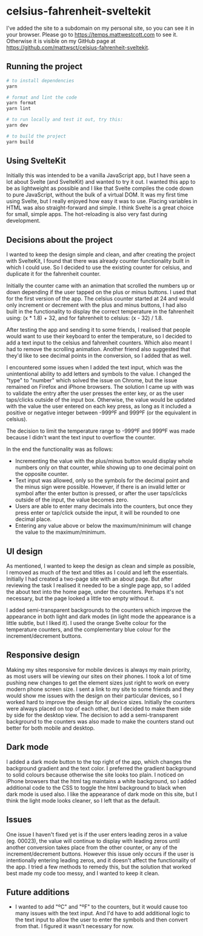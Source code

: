 # celsius-fahrenheit-sveltekit

I've added the site to a subdomain on my personal site, so you can see it in your browser. Please go to https://temps.mattwestcott.com to see it. Otherwise it is visible on my GitHub page at https://github.com/mattwsct/celsius-fahrenheit-sveltekit.

## Running the project

```bash
# to install dependencies
yarn

# format and lint the code
yarn format
yarn lint

# to run locally and test it out, try this:
yarn dev

# to build the project
yarn build
```

## Using SvelteKit

Initially this was intended to be a vanilla JavaScript app, but I have seen a lot about Svelte (and SvelteKit) and wanted to try it out. I wanted this app to be as lightweight as possible and I like that Svelte compiles the code down to pure JavaScript, without the bulk of a virtual DOM. It was my first time using Svelte, but I really enjoyed how easy it was to use. Placing variables in HTML was also straight-forward and simple. I think Svelte is a great choice for small, simple apps. The hot-reloading is also very fast during development.

## Decisions about the project

I wanted to keep the design simple and clean, and after creating the project with SvelteKit, I found that there was already counter functionality built in which I could use. So I decided to use the existing counter for celsius, and duplicate it for the fahrenheit counter.

Initially the counter came with an animation that scrolled the numbers up or down depending if the user tapped on the plus or minus buttons. I used that for the first version of the app. The celsius counter started at 24 and would only increment or decrement with the plus and minus buttons, I had also built in the functionality to display the correct temperature in the fahrenheit using: (x \* 1.8) + 32, and for fahrenheit to celsius: (x - 32) / 1.8.

After testing the app and sending it to some friends, I realised that people would want to use their keyboard to enter the temperature, so I decided to add a text input to the celsius and fahrenheit counters. Which also meant I had to remove the scrolling animation. Another friend also suggested that they'd like to see decimal points in the conversion, so I added that as well.

I encountered some issues when I added the text input, which was the unintentional ability to add letters and symbols to the value. I changed the "type" to "number" which solved the issue on Chrome, but the issue remained on Firefox and iPhone browsers. The solution I came up with was to validate the entry after the user presses the enter key, or as the user taps/clicks outside of the input box. Otherwise, the value would be updated with the value the user entered on each key press, as long as it included a positive or negative integer between -999ºF and 999ºF (or the equivalent in celsius).

The decision to limit the temperature range to -999ºF and 999ºF was made because I didn't want the text input to overflow the counter.

In the end the functionality was as follows:

- Incrementing the value with the plus/minus button would display whole numbers only on that counter, while showing up to one decimal point on the opposite counter.
- Text input was allowed, only so the symbols for the decimal point and the minus sign were possible. However, if there is an invalid letter or symbol after the enter button is pressed, or after the user taps/clicks outside of the input, the value becomes zero.
- Users are able to enter many decimals into the counters, but once they press enter or tap/click outside the input, it will be rounded to one decimal place.
- Entering any value above or below the maximum/minimum will change the value to the maximum/minimum.

## UI design

As mentioned, I wanted to keep the design as clean and simple as possible, I removed as much of the text and titles as I could and left the essentials. Initially I had created a two-page site with an about page. But after reviewing the task I realised it needed to be a single page app, so I added the about text into the home page, under the counters. Perhaps it's not necessary, but the page looked a little too empty without it.

I added semi-transparent backgrounds to the counters which improve the appearance in both light and dark modes (in light mode the appearance is a little subtle, but I liked it). I used the orange Svelte colour for the temperature counters, and the complementary blue colour for the increment/decrement buttons.

## Responsive design

Making my sites responsive for mobile devices is always my main priority, as most users will be viewing our sites on their phones. I took a lot of time pushing new changes to get the element sizes just right to work on every modern phone screen size. I sent a link to my site to some friends and they would show me issues with the design on their particular devices, so I worked hard to improve the design for all device sizes. Initially the counters were always placed on top of each other, but I decided to make them side by side for the desktop view. The decision to add a semi-transparent background to the counters was also made to make the counters stand out better for both mobile and desktop.

## Dark mode

I added a dark mode button to the top right of the app, which changes the background gradient and the text color. I preferred the gradient background to solid colours because otherwise the site looks too plain. I noticed on iPhone browsers that the html tag maintains a white background, so I added additional code to the CSS to toggle the html background to black when dark mode is used also. I like the appearance of dark mode on this site, but I think the light mode looks cleaner, so I left that as the default.

## Issues

One issue I haven't fixed yet is if the user enters leading zeros in a value (eg. 00023), the value will continue to display with leading zeros until another conversion takes place from the other counter, or any of the increment/decrement buttons. However this issue only occurs if the user is intentionally entering leading zeros, and it doesn't affect the functionality of the app. I tried a few methods to remedy this, but the solution that worked best made my code too messy, and I wanted to keep it clean.

## Future additions

- I wanted to add "ºC" and "ºF" to the counters, but it would cause too many issues with the text input. And I'd have to add additional logic to the text input to allow the user to enter the symbols and then convert from that. I figured it wasn't necessary for now.
